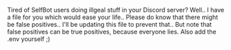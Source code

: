 Tired of SelfBot users doing illgeal stuff in your Discord server? Well.. I have a file for you which would ease your life..
Please do know that there might be false positives.. I'll be updating this file to prevent that.. But note that false positives can be true positives, because everyone lies.
Also add the .env yourself ;)
